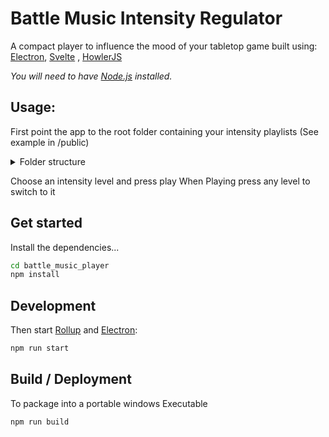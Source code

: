 # Battle Music Intensity Regulator

A compact player to influence the mood of your tabletop game built using:
[Electron](https://www.electronjs.org/),
[Svelte](https://svelte.technology) ,
[HowlerJS](https://howlerjs.com/)

*You will need to have [Node.js](https://nodejs.org) installed.*

## Usage:
First point the app to the root folder containing your intensity playlists (See example in /public)
<details>
  <summary>Folder structure</summary>

```
📦battle_music
 ┣ 📂defeat
 ┃ ┗ 📜22 - Staggering Home.mp3
 ┣ 📂intensity 1
 ┃ ┗ 📜Torment  - 011 Valley of Dead Heroes Crisis [PA83Y6klRU4].mp3
 ┣ 📂intensity 10
 ┃ ┗ 📜Combat Music Megamix - The Witcher 3 - Wild Hunt - 008 The Hunt is Coming [lAGm9MTyRJ8].mp3
 ┣ 📂intensity 2
 ┃ ┗ 📜20 Stellar Battle.mp3
 ┣ 📂intensity 3
 ┃ ┗ 📜Oblivion Music - Daedra in Flight [afI9Mp_EuhE].mp3
 ┣ 📂intensity 4
 ┃ ┗ 📜Pillars of Eternity Soundtrack (Full) - 021 Combat C [mmAiP__OB9k].mp3
 ┣ 📂intensity 5
 ┃ ┗ 📜Pillars of Eternity Soundtrack (Full) - 020 Combat B [mmAiP__OB9k].mp3
 ┣ 📂intensity 6
 ┃ ┗ 📜06 - The Witcher 2 Score - Arena of Rage [j6xi0WQ4c-o].mp3
 ┣ 📂intensity 7
 ┃ ┗ 📜Baldur's Gate OST #- Hobgoblins and Worgs [lofCsfTEVzY].mp3
 ┣ 📂intensity 8
 ┃ ┗ 📜Icewind Dale II _ Full Soundtrack - 014 Roar of the White Dragon [22bd9soyRIA].mp3
 ┣ 📂intensity 9
 ┣ 📂Preparation
 ┃ ┗ 📜Three Ships [E-_It3orpFI].mp3
 ┣ 📂town
 ┃ ┗ 📜The inn at the Black Boar.mp3
 ┗ 📂victory
 ┃ ┗ 📜040 Triumph [m_isAVgI3KE].mp3
```

</details>

Choose an intensity level and press play
When Playing press any level to switch to it

## Get started

Install the dependencies...

```bash
cd battle_music_player
npm install
```
## Development

Then start [Rollup](https://rollupjs.org) and [Electron](https://www.electronjs.org/):

```bash
npm run start
```

## Build / Deployment

To package into a portable windows Executable

```bash
npm run build
```
